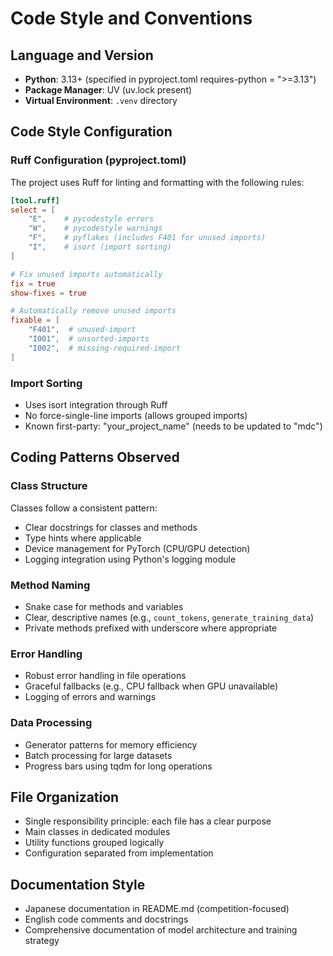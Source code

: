 # Code Style and Conventions

## Language and Version
- **Python**: 3.13+ (specified in pyproject.toml requires-python = ">=3.13")
- **Package Manager**: UV (uv.lock present)
- **Virtual Environment**: `.venv` directory

## Code Style Configuration

### Ruff Configuration (pyproject.toml)
The project uses Ruff for linting and formatting with the following rules:

```toml
[tool.ruff]
select = [
    "E",    # pycodestyle errors
    "W",    # pycodestyle warnings
    "F",    # pyflakes (includes F401 for unused imports)
    "I",    # isort (import sorting)
]

# Fix unused imports automatically
fix = true
show-fixes = true

# Automatically remove unused imports
fixable = [
    "F401",  # unused-import
    "I001",  # unsorted-imports
    "I002",  # missing-required-import
]
```

### Import Sorting
- Uses isort integration through Ruff
- No force-single-line imports (allows grouped imports)
- Known first-party: "your_project_name" (needs to be updated to "mdc")

## Coding Patterns Observed

### Class Structure
Classes follow a consistent pattern:
- Clear docstrings for classes and methods
- Type hints where applicable
- Device management for PyTorch (CPU/GPU detection)
- Logging integration using Python's logging module

### Method Naming
- Snake case for methods and variables
- Clear, descriptive names (e.g., `count_tokens`, `generate_training_data`)
- Private methods prefixed with underscore where appropriate

### Error Handling
- Robust error handling in file operations
- Graceful fallbacks (e.g., CPU fallback when GPU unavailable)
- Logging of errors and warnings

### Data Processing
- Generator patterns for memory efficiency
- Batch processing for large datasets
- Progress bars using tqdm for long operations

## File Organization
- Single responsibility principle: each file has a clear purpose
- Main classes in dedicated modules
- Utility functions grouped logically
- Configuration separated from implementation

## Documentation Style
- Japanese documentation in README.md (competition-focused)
- English code comments and docstrings
- Comprehensive documentation of model architecture and training strategy